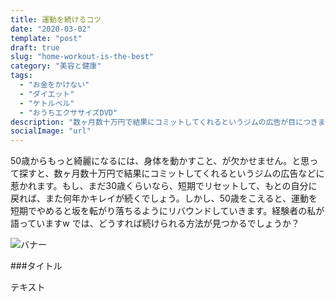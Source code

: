 ```yaml
---
title: 運動を続けるコツ
date: "2020-03-02"
template: "post"
draft: true
slug: "home-workout-is-the-best"
category: "美容と健康"
tags:
  - "お金をかけない"
  - "ダイエット"
  - "ケトルベル"
  - "おうちエクササイズDVD"
description: "数ヶ月数十万円で結果にコミットしてくれるというジムの広告が目につきます。もし、まだ30歳くらいなら、短期で結果を出して、もとの自分に戻れば、また何年かキレイが続くでしょう。しかし、50歳をこえると、運動をやめると坂を転がり落ちるようにリバウンドしていきます。では、どうすれば運動を続けられるでしょうか？"
socialImage: "url"
---
```


50歳からもっと綺麗になるには、身体を動かすこと、が欠かせません。と思って探すと、数ヶ月数十万円で結果にコミットしてくれるというジムの広告などに惹かれます。もし、まだ30歳くらいなら、短期でリセットして、もとの自分に戻れば、また何年かキレイが続くでしょう。しかし、50歳をこえると、運動を短期でやめると坂を転がり落ちるようにリバウンドしていきます。経験者の私が語っていますw では、どうすれば続けられる方法が見つかるでしょうか？

![バナー](url)

###タイトル

テキスト
